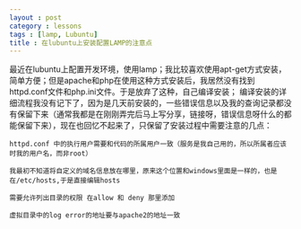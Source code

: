 ```yaml
---
layout : post
category : lessons
tags : [lamp, Lubuntu]
title : 在lubuntu上安装配置LAMP的注意点
---
```



最近在lubuntu上配置开发环境，使用lamp；我比较喜欢使用apt-get方式安装，简单方便；但是apache和php在使用这种方式安装后，我居然没有找到httpd.conf文件和php.ini文件。于是放弃了这种，自己编译安装；
编译安装的详细流程我没有记下了，因为是几天前安装的，一些错误信息以及我的查询记录都没有保留下来（通常我都是在刚刚弄完后马上写分享，链接呀，错误信息呀什么的都能保留下来），现在也回忆不起来了，只保留了安装过程中需要注意的几点：

    httpd.conf 中的执行用户需要和代码的所属用户一致（服务是我自己用的，所以所属者应该时我的用户名，而非root）

    我最初不知道将自定义的域名信息放在哪里，原来这个位置和windows里面是一样的，也是在/etc/hosts,于是直接编辑hosts

    需要允许列出目录的权限 在allow 和 deny 那里添加
    
    虚拟目录中的log error的地址要与apache2的地址一致
    